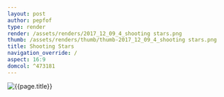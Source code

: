 ```yaml
---
layout: post
author: pepfof
type: render
render: /assets/renders/2017_12_09_4_shooting stars.png
thumb: /assets/renders/thumb/thumb-2017_12_09_4_shooting stars.png
title: Shooting Stars
navigation_override: /
aspect: 16:9
domcol: ^473181
---
```


<!--USER BEGIN 1-->

<!--USER END 1-->
<img src = "{{ page.render }}" class="image_main" alt="{{page.title}}">

<!--USER BEGIN 2-->

<!--USER END 2-->

